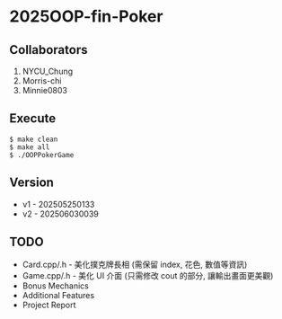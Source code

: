 # 2025OOP-fin-Poker

## Collaborators
1. NYCU_Chung
2. Morris-chi
3. Minnie0803

## Execute
```
$ make clean
$ make all
$ ./OOPPokerGame
```

## Version
- v1 - 202505250133
- v2 - 202506030039

## TODO
- Card.cpp/.h - 美化撲克牌長相 (需保留 index, 花色, 數值等資訊)
- Game.cpp/.h - 美化 UI 介面 (只需修改 cout 的部分, 讓輸出畫面更美觀)
- Bonus Mechanics
- Additional Features
- Project Report
